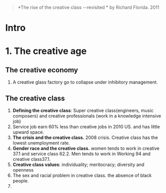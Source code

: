 > *The rise of the creative class --revisited *  by Richard Florida. 2011

# Intro

# 1. The creative age
## The creative economy
1.  A creative glass factory go to collapse under inhibitory management.
## The creative class
1. **Defining the creative class**: Super creative class(engineers, music composers) and creative professionals (work in a knowledge intensive job)
2. Service job earn 60% less than creative jobs in 2010 US. and has little upward space.
3. **The crisis and the creative class.** 2008  crisis. Creative class has the lowest unemployment rate.
4. **Gender race and the creative class.** women tends to work in creative 37.1 and service class 62.2. Men tends to work in Working 94 and creative class37.1.
5. **Creative class values**: individuality; meritocracy; diversity and openness
6. The sex and racial problem in creative class. the absence of black people.
7. 
<!--stackedit_data:
eyJoaXN0b3J5IjpbLTM4Mzc3OTkxNSwtMTExMzM2ODcyNiw4OT
czNDg0OTAsLTE2Njg2NTAxNjAsOTY4MzkyNjkxLDEzODEzODUw
ODIsLTExMjAzNDEsMTMwOTA4OTIzOCwxNDY0NTE4MjEsMzc4MT
kzMDM2LC0yMDcxOTY4MjExXX0=
-->